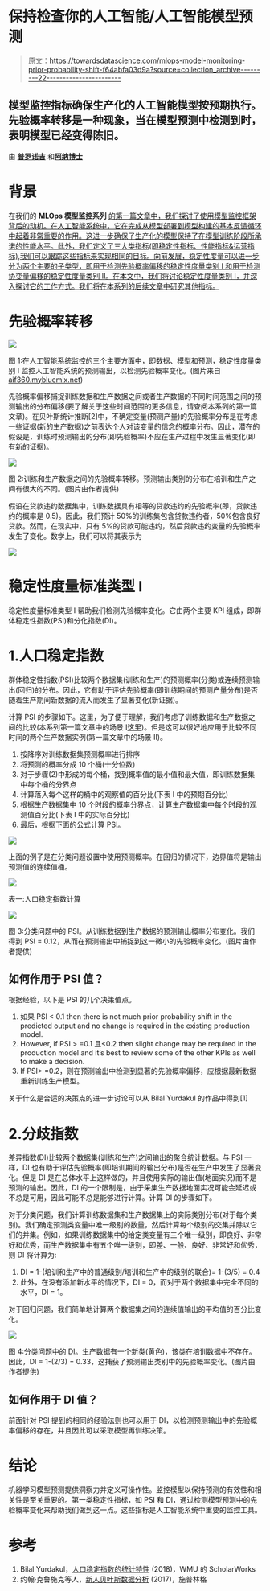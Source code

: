 # 保持检查你的人工智能/人工智能模型预测

> 原文：<https://towardsdatascience.com/mlops-model-monitoring-prior-probability-shift-f64abfa03d9a?source=collection_archive---------22----------------------->

## 模型监控指标确保生产化的人工智能模型按预期执行。先验概率转移是一种现象，当在模型预测中检测到时，表明模型已经变得陈旧。

由 [**普罗诺吉**](https://www.linkedin.com/in/pronojitsaha/) 和[**阿纳博士**](https://www.linkedin.com/in/arnab-bose-phd-6369531/)

# 背景

在我们的 **MLOps 模型监控系列** [的第一篇文章中，我们探讨了使用模型监控框架背后的动机。在人工智能系统中，它在完成从模型部署到模型构建的基本反馈循环中起着非常重要的作用。这进一步确保了生产化的模型保持了在模型训练阶段所承诺的性能水平。此外，我们定义了三大类指标(即稳定性指标、性能指标&运营指标),我们可以跟踪这些指标来实现相同的目标。向前发展，稳定性度量可以进一步分为两个主要的子类型，即用于检测先验概率偏移的稳定性度量类别 I 和用于检测协变量偏移的稳定性度量类别 II。在本文中，我们将讨论稳定性度量类别 I，并深入探讨它的工作方式。我们将在本系列的后续文章中研究其他指标。](/mlops-model-monitoring-101-46de6a578e03)

# 先验概率转移

![](img/f73947d611918132b0e9b77c5bcedee2.png)

图 1:在人工智能系统监控的三个主要方面中，即数据、模型和预测，稳定性度量类别 I 监控人工智能系统的预测输出，以检测先验概率变化。(图片来自[aif360.mybluemix.net](http://aif360.mybluemix.net/))

先验概率偏移捕捉训练数据和生产数据之间或者生产数据的不同时间范围之间的预测输出的分布偏移(要了解关于这些时间范围的更多信息，请查阅本系列的第一篇文章)。在贝叶斯统计推断[2]中，不确定变量(预测产量)的先验概率分布是在考虑一些证据(新的生产数据)之前表达个人对该变量的信念的概率分布。因此，潜在的假设是，训练时预测输出的分布(即先验概率)不应在生产过程中发生显著变化(即有新的证据)。

![](img/48aca3e3320297ada0f4926dbb85e085.png)

图 2:训练和生产数据之间的先验概率转移。预测输出类别的分布在培训和生产之间有很大的不同。(图片由作者提供)

假设在贷款违约数据集中，训练数据具有相等的贷款违约的先验概率(即，贷款违约的概率是 0.5)。因此，我们预计 50%的训练集包含贷款违约者，50%包含良好贷款。然而，在现实中，只有 5%的贷款可能违约，然后贷款违约变量的先验概率发生了变化。数学上，我们可以将其表示为

![](img/a9df466aba931ee2652ae5738e4a732b.png)

# 稳定性度量标准类型 I

稳定性度量标准类型 I 帮助我们检测先验概率变化。它由两个主要 KPI 组成，即群体稳定性指数(PSI)和分化指数(DI)。

# 1.人口稳定指数

群体稳定性指数(PSI)比较两个数据集(训练和生产)的预测概率(分类)或连续预测输出(回归)的分布。因此，它有助于评估先验概率(即训练期间的预测产量分布)是否随着生产期间新数据的流入而发生了显著变化(新证据)。

计算 PSI 的步骤如下。这里，为了便于理解，我们考虑了训练数据和生产数据之间的比较(本系列第一篇文章中的场景 I[这里](/mlops-model-monitoring-101-46de6a578e03))。但是这可以很好地应用于比较不同时间的两个生产数据实例(第一篇文章中的场景 II)。

1.  按降序对训练数据集预测概率进行排序
2.  将预测的概率分成 10 个桶(十分位数)
3.  对于步骤(2)中形成的每个桶，找到概率值的最小值和最大值，即训练数据集中每个桶的分界点
4.  计算落入每个这样的桶中的观察值的百分比(下表 I 中的预期百分比)
5.  根据生产数据集中 10 个时段的概率分界点，计算生产数据集中每个时段的观测值百分比(下表 I 中的实际百分比)
6.  最后，根据下面的公式计算 PSI。

![](img/4e8d975b30285d76962f869d436a27a2.png)

上面的例子是在分类问题设置中使用预测概率。在回归的情况下，边界值将是输出预测值的连续值桶。

![](img/16c833e388aff382a4d609ce727286dd.png)

表一:人口稳定指数计算

![](img/64edb54c012ebf3d39b7bbf65ae396ce.png)

图 3:分类问题中的 PSI。从训练数据到生产数据的预测输出概率分布变化。我们得到 PSI = 0.12，从而在预测输出中捕捉到这一微小的先验概率变化。(图片由作者提供)

## **如何作用于 PSI 值？**

根据经验，以下是 PSI 的几个决策值点。

1.  如果 PSI < 0.1 then there is not much prior probability shift in the predicted output and no change is required in the existing production model.
2.  However, if PSI > =0.1 且<0.2 then slight change may be required in the production model and it’s best to review some of the other KPIs as well to make a decision.
3.  If PSI> =0.2，则在预测输出中检测到显著的先验概率偏移，应根据最新数据重新训练生产模型。

关于什么是合适的决策点的进一步讨论可以从 Bilal Yurdakul 的作品中得到[1]

# 2.分歧指数

差异指数(DI)比较两个数据集(训练和生产)之间输出的聚合统计数据。与 PSI 一样，DI 也有助于评估先验概率(即培训期间的输出分布)是否在生产中发生了显著变化。但是 DI 是在总体水平上这样做的，并且使用实际的输出值(地面实况)而不是预测的输出。因此，DI 的一个限制是，由于采集生产数据地面实况可能会延迟或不总是可用，因此可能不总是能够进行计算。计算 DI 的步骤如下。

对于分类问题，我们计算训练数据集和生产数据集上的实际类别分布(对于每个类别)。我们确定预测类变量中唯一级别的数量，然后计算每个级别的交集并除以它们的并集。例如，如果训练数据集中的给定类变量有三个唯一级别，即良好、非常好和优秀，而生产数据集中有五个唯一级别，即差、一般、良好、非常好和优秀，则 DI 将计算为:

1.  DI = 1-(培训和生产中的普通级别/培训和生产中的级别的联合)= 1-(3/5) = 0.4
2.  此外，在没有添加新水平的情况下，DI = 0，而对于两个数据集中完全不同的水平，DI = 1。

对于回归问题，我们简单地计算两个数据集之间的连续值输出的平均值的百分比变化。

![](img/6ac2ab7d5c291f0a24cb40a4e31357e8.png)

图 4:分类问题中的 DI。生产数据有一个新类(黄色)，该类在培训数据中不存在。因此，DI = 1-(2/3) = 0.33，这捕获了预测输出类别中的先验概率变化。(图片由作者提供)

## **如何作用于 DI 值？**

前面针对 PSI 提到的相同的经验法则也可以用于 DI，以检测预测输出中的先验概率偏移的存在，并且因此可以采取模型再训练决策。

# 结论

机器学习模型预测提供洞察力并定义可操作性。监控模型以保持预测的有效性和相关性是至关重要的。第一类稳定性指标，如 PSI 和 DI，通过检测模型预测中的先验概率变化来帮助我们做到这一点。这些指标是人工智能系统中重要的监控工具。

# 参考

1.  Bilal Yurdakul，[人口稳定指数的统计特性](https://scholarworks.wmich.edu/cgi/viewcontent.cgi?article=4249&context=dissertations) (2018)，WMU 的 ScholarWorks
2.  约翰·克鲁施克等人，[新人贝叶斯数据分析](https://link.springer.com/article/10.3758/s13423-017-1272-1) (2017)，施普林格